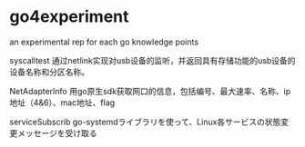 # go4experiment

an experimental rep for each go knowledge points

syscalltest 通过netlink实现对usb设备的监听，并返回具有存储功能的usb设备的设备名称和分区名称。

NetAdapterInfo 用go原生sdk获取网口的信息，包括编号、最大速率、名称、ip地址（4&6）、mac地址、flag

serviceSubscrib go-systemdライブラリを使って、Linux各サービスの状態変更メッセージを受け取る
